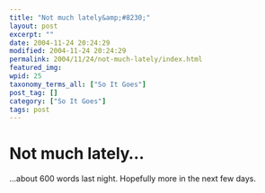 ```yaml
---
title: "Not much lately&amp;#8230;"
layout: post
excerpt: ""
date: 2004-11-24 20:24:29
modified: 2004-11-24 20:24:29
permalink: 2004/11/24/not-much-lately/index.html
featured_img: 
wpid: 25
taxonomy_terms_all: ["So It Goes"]
post_tag: []
category: ["So It Goes"]
tags: post
---
```


# Not much lately&#8230;

…about 600 words last night. Hopefully more in the next few days.